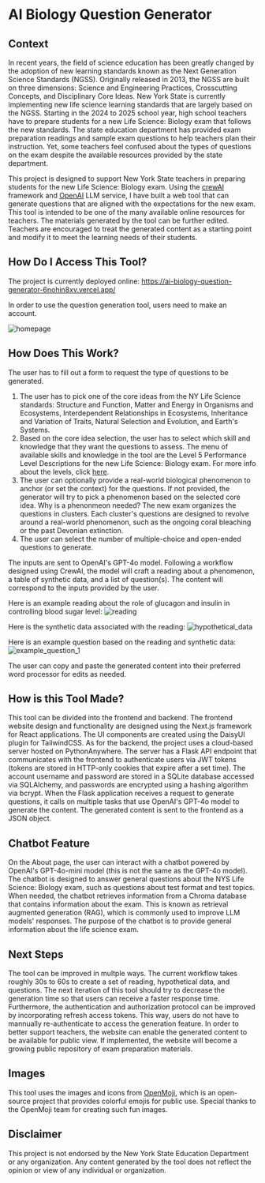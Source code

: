# AI Biology Question Generator

## Context
In recent years, the field of science education has been greatly changed by the adoption of new learning standards known as the Next Generation Science Standards (NGSS). Originally released in 2013, the NGSS are built on three dimensions: Science and Engineering Practices, Crosscutting Concepts, and Disciplinary Core Ideas. New York State is currently implementing new life science learning standards that are largely based on the NGSS. Starting in the 2024 to 2025 school year, high school teachers have to prepare students for a new Life Science: Biology exam that follows the new standards. The state education department has provided exam preparation readings and sample exam questions to help teachers plan their instruction. Yet, some teachers feel confused about the types of questions on the exam despite the available resources provided by the state department. 

This project is designed to support New York State teachers in preparing students for the new Life Science: Biology exam. Using the [crewAI](https://crewai.com) framework and [OpenAI](https://platform.openai.com/docs/overview) LLM service, I have built a web tool that can generate questions that are aligned with the expectations for the new exam. This tool is intended to be one of the many available online resources for teachers. The materials generated by the tool can be further edited. Teachers are encouraged to treat the generated content as a starting point and modify it to meet the learning needs of their students.

## How Do I Access This Tool?
The project is currently deployed online: https://ai-biology-question-generator-6nohin8xv.vercel.app/

In order to use the question generation tool, users need to make an account.

![homepage](https://github.com/user-attachments/assets/1c52d212-41e8-4725-bdd1-63454c46a832)

## How Does This Work?
The user has to fill out a form to request the type of questions to be generated. 

1. The user has to pick one of the core ideas from the NY Life Science standards: Structure and Function, Matter and Energy in Organisms and Ecosystems, Interdependent Relationships in Ecosystems, Inheritance and Variation of Traits, Natural Selection and Evolution, and Earth's Systems.
2. Based on the core idea selection, the user has to select which skill and knowledge that they want the questions to assess. The menu of available skills and knowledge in the tool are the Level 5 Performance Level Descriptions for the new Life Science: Biology exam. For more info about the levels, click [here](https://www.nysed.gov/sites/default/files/programs/state-assessment/life-science-biology-pld.pdf).
3. The user can optionally provide a real-world biological phenomenon to anchor (or set the context) for the questions. If not provided, the generator will try to pick a phenomenon based on the selected core idea. Why is a phenonmeon needed? The new exam organizes the questions in clusters. Each cluster's questions are designed to revolve around a real-world phenomenon, such as the ongoing coral bleaching or the past Devonian extinction.
4. The user can select the number of multiple-choice and open-ended questions to generate.

The inputs are sent to OpenAI's GPT-4o model. Following a workflow designed using CrewAI, the model will craft a reading about a phenomenon, a table of synthetic data, and a list of question(s). The content will correspond to the inputs provided by the user.

Here is an example reading about the role of glucagon and insulin in controlling blood sugar level:
![reading](https://github.com/user-attachments/assets/d69da519-d1f2-4fd0-bddc-09eb8206f181)

Here is the synthetic data associated with the reading:
![hypothetical_data](https://github.com/user-attachments/assets/9301acb6-221b-4c56-a8c3-c21970916164)

Here is an example question based on the reading and synthetic data:
![example_question_1](https://github.com/user-attachments/assets/7c1b8eb9-90f1-425b-bf93-1f7668da5356)

The user can copy and paste the generated content into their preferred word processor for edits as needed.

## How is this Tool Made?
This tool can be divided into the frontend and backend. The frontend website design and functionality are designed using the Next.js framework for React applications. The UI components are created using the DaisyUI plugin for TailwindCSS. As for the backend, the project uses a cloud-based server hosted on PythonAnywhere. The server has a Flask API endpoint that communicates with the frontend to authenticate users via JWT tokens (tokens are stored in HTTP-only cookies that expire after a set time). The account username and password are stored in a SQLite database accessed via SQLAlchemy, and passwords are encrypted using a hashing algorithm via bcrypt. When the Flask application receives a request to generate questions, it calls on multiple tasks that use OpenAI's GPT-4o model to generate the content. The generated content is sent to the frontend as a JSON object.

## Chatbot Feature
On the About page, the user can interact with a chatbot powered by OpenAI's GPT-4o-mini model (this is not the same as the GPT-4o model). The chatbot is designed to answer general questions about the NYS Life Science: Biology exam, such as questions about test format and test topics. When needed, the chatbot retrieves information from a Chroma database that contains information about the exam. This is known as retrieval augmented generation (RAG), which is commonly used to improve LLM models' responses. The purpose of the chatbot is to provide general information about the life science exam.

## Next Steps
The tool can be improved in multple ways. The current workflow takes roughly 30s to 60s to create a set of reading, hypothetical data, and questions. The next iteration of this tool should try to decrease the generation time so that users can receive a faster response time. Furthermore, the authentication and authorization protocol can be improved by incorporating refresh access tokens. This way, users do not have to mannually re-authenticate to access the generation feature. In order to better support teachers, the website can enable the generated content to be available for public view. If implemented, the website will become a growing public repository of exam preparation materials.

## Images
This tool uses the images and icons from [OpenMoji](https://openmoji.org/), which is an open-source project that provides colorful emojis for public use. Special thanks to the OpenMoji team for creating such fun images.

## Disclaimer
This project is not endorsed by the New York State Education Department or any organization. Any content generated by the tool does not reflect the opinion or view of any individual or organization.
